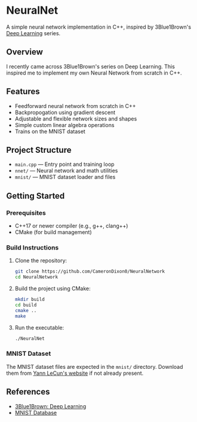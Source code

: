 # NeuralNet

A simple neural network implementation in C++, inspired by 3Blue1Brown's [Deep Learning](https://youtube.com/playlist?list=PLZHQObOWTQDNU6R1_67000Dx_ZCJB-3pi&si=J-RySAsyjDbob1bH) series.

## Overview
I recently came across 3Blue1Brown's series on Deep Learning. This inspired me to implement my own Neural Network from scratch in C++.

## Features
- Feedforward neural network from scratch in C++
- Backpropogation using gradient descent
- Adjustable and flexible network sizes and shapes
- Simple custom linear algebra operations
- Trains on the MNIST dataset

## Project Structure
- `main.cpp` — Entry point and training loop
- `nnet/` — Neural network and math utilities
- `mnist/` — MNIST dataset loader and files

## Getting Started
### Prerequisites
- C++17 or newer compiler (e.g., g++, clang++)
- CMake (for build management)

### Build Instructions
1. Clone the repository:
   ```sh
   git clone https://github.com/CameronDixon0/NeuralNetwork
   cd NeuralNetwork
   ```
2. Build the project using CMake:
   ```sh
   mkdir build
   cd build
   cmake ..
   make
   ```
3. Run the executable:
   ```sh
   ./NeuralNet
   ```

### MNIST Dataset
The MNIST dataset files are expected in the `mnist/` directory. Download them from [Yann LeCun's website](http://yann.lecun.com/exdb/mnist/) if not already present.

## References
- [3Blue1Brown: Deep Learning](https://youtube.com/playlist?list=PLZHQObOWTQDNU6R1_67000Dx_ZCJB-3pi&si=J-RySAsyjDbob1bH)
- [MNIST Database](http://yann.lecun.com/exdb/mnist/)

